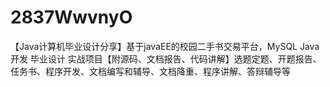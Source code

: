 # 2837WwvnyO
【Java计算机毕业设计分享】基于javaEE的校园二手书交易平台，MySQL Java开发 毕业设计 实战项目【附源码、文档报告、代码讲解】选题定题、开题报告、任务书、程序开发、文档编写和辅导、文档降重、程序讲解、答辩辅导等
